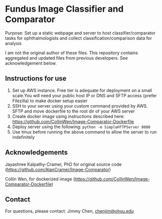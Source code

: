 # Fundus Image Classifier and Comparator

Purpose: Set up a static webpage and server to host classifier/comparator tasks for ophthalmologists and collect classification/comparison data for analysis

I am not the original author of these files. This repository contains aggregated and updated files from previous developers. See acknowledgement below.

## Instructions for use
1. Set up AWS instance. Free tier is adequate for deployment on a small scale.You will need your public host IP or DNS and SFTP access (prefer Filezilla) to make docker setup easier
2. SSH to your server using your custom command provided by AWS. SFTP and move dockerfile to the root dir of your AWS server 
3. Create docker image using instructions described here: https://github.com/CollinWen/Image-Comparator-Dockerfile
4. Deploy server using the following:
```python -m SimpleHTTPServer 8080```
5. Use tmux before running the above command to allow the server to run indefinitely

## Acknowledgements
Jayashree Kalpathy-Cramer, PhD for original source code (https://github.com/AlanCramer/Image-Comparator)

Collin Wen, for dockerized image (https://github.com/CollinWen/Image-Comparator-Dockerfile)

## Contact
For questions, please contact:
Jimmy Chen, chenjim@ohsu.edu
